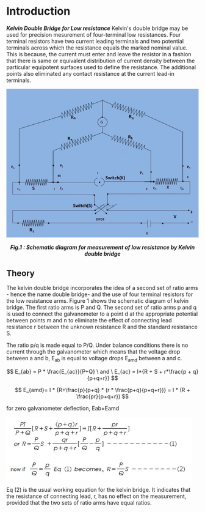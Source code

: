 # Introduction

***Kelvin Double Bridge for Low resistance***  Kelvin's double bridge may be used for precision mesurement of four-terminal low resistances. Four terminal resistors have two current leading terminals and two potential terminals across which the resistance equals the marked nominal value. This is because, the current must enter and leave the resistor in a fashion that there is same or equivalent distribution of current density between the particular equipotent surfaces used to define the resistance. The additional points also eliminated any contact resistance at the current lead-in terminals.
<div align="center">
<img src="images/ckt.jpg" />

***Fig.1 : Schematic diagram for measurement of low resistance by Kelvin double bridge***
</div>

## Theory

The kelvin double bridge incorporates the idea of a second set of ratio arms - hence the name double bridge- and the use of four terminal resistors for the low resistance arms. Figure 1 shows the schematic diagram of kelvin bridge. The first ratio arms is P and Q. The second set of ratio arms p and q is used to connect the galvanometer to a point d at the appropriate potential between points m and n to eliminate the effect of connecting lead resistance r between the unknown resistance R and the standard resistance S.

The ratio p/q is made equal to P/Q. Under balance conditions there is no current through the galvanometer which means that the voltage drop between a and b, E<sub>ab</sub> is equal to voltage drops E<sub>amd</sub> between a and c.

$$ E_{ab} = P * \frac{E_{ac}}{P+Q} \ and \ E_{ac} = I*{R + S + r*\frac{p + q}{p+q+r}} $$

$$ E_{amd}= I * {R+\frac{p}{p+q} * (r * \frac{p+q}{p+q+r})} = I * (R + \frac{pr}{p+q+r}) $$

for zero galvanometer deflection, Eab=Eamd


![Rm501 Figure](images/Capture.JPG)


</p>


Eq (2) is the usual working equation for the kelvin bridge. It indicates that the resistance of connecting lead, r, has no effect on the measurement, provided that the two sets of ratio arms have equal ratios.
<script id="MathJax-script" async src="https://cdn.jsdelivr.net/npm/mathjax@3/es5/tex-mml-chtml.js"></script>
